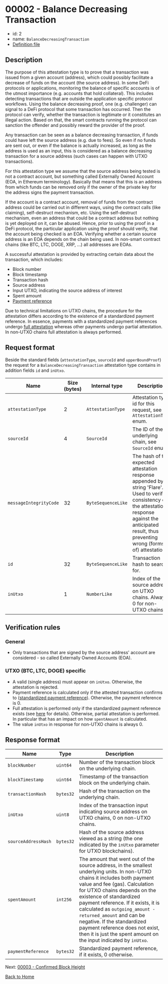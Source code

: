 # 00002 - Balance Decreasing Transaction

- id: 2
- name: `BalanceDecreasingTransaction`
- [Definition file](https://github.com/flare-foundation/attestation-client/blob/main/lib/verification/attestation-types/t-00002-balance-decreasing-transaction.ts)

## Description

The purpose of this attestation type is to prove that a transaction was issued from a given account (address), which could possibly facilitate a decrease of funds on the account (the source address). In some DeFi protocols or applications, monitoring the balance of specific accounts is of the utmost importance (e.g. accounts that hold collateral). This includes detecting transactions that are outside the application specific protocol workflows. Using the balance decreasing proof, one (e.g. challenger) can signal to a DeFi protocol that some transaction has occurred. Then the protocol can verify, whether the transaction is legitimate or it constitutes an illegal action. Based on that, the smart contracts running the protocol can sanction the offender and possibly reward the provider of the proof.

Any transaction can be seen as a balance decreasing transaction, if funds could have left the source address (e.g. due to fees). So even if no funds are sent out, or even if the balance is actually increased, as long as the address is used as an input, this is considered as a balance decreasing transaction for a source address (such cases can happen with UTXO transactions).

For this attestation type we assume that the source address being tested is not a contract account, but something called Externally Owned Account (EOA, in Ethereum terminology). Basically that means that this is an address from which funds can be removed only if the owner of the private key for the address signs the payment transaction.

If the account is a contract account, removal of funds from the contract address could be carried out in different ways, using the contract calls (like claiming), self-destruct mechanism, etc. Using the self-destruct mechanism, even an address that could be a contract address but nothing is yet deployed on it, can be abused.
Hence, prior to using the proof in a DeFi protocol, the particular application using the proof should verify, that the account being checked is an EOA. Verifying whether a certain source address is an EOA depends on the chain being used. In non-smart contract chains (like BTC, LTC, DOGE, XRP, ...) all addresses are EOAs.

A successful attestation is provided by extracting certain data about the transaction, which includes:

- Block number
- Block timestamp
- Transaction hash
- Source address
- Input UTXO, indicating the source address of interest
- Spent amount
- [Payment reference](https://github.com/flare-foundation/multi-chain-client/blob/main/docs/definitions/payment-reference.md)

Due to technical limitations on UTXO chains, the procedure for the attestation differs according to the existence of a standardized payment reference. In essence, payments with a standardized payment references undergo [full attestation](https://github.com/flare-foundation/multi-chain-client/blob/main/docs/definitions/account-based-vs-utxo-chains.md) whereas other payments undergo partial attestation. In non-UTXO chains full attestation is always performed.

## Request format

Beside the standard fields (`attestationType`, `sourceId` and `upperBoundProof`) the request for a `BalanceDecreasingTransaction` attestation type contains in addition fields `id` and `inUtxo`.

| Name                   | Size (bytes) | Internal type      | Description                                                                  |
| ---------------------- | ------------ | ------------------ | ---------------------------------------------------------------------------- |
| `attestationType`      | 2            | `AttestationType`  | Attestation type id for this request, see `AttestationType` enum.            |
| `sourceId`             | 4            | `SourceId`         | The ID of the underlying chain, see `SourceId` enum.                         |
| `messageIntegrityCode` | 32           | `ByteSequenceLike` | The hash of the expected attestation response appended by string 'Flare'. Used to verify consistency of the attestation response against the anticipated result, thus preventing wrong (forms of) attestations. |
| `id`                   | 32           | `ByteSequenceLike` | Transaction hash to search for.                                              |
| `inUtxo`               | 1            | `NumberLike`       | Index of the source address on UTXO chains. Always 0 for non-UTXO chains.     |

## Verification rules

### General

- Only transactions that are signed by the source address' account are considered - so called Externally Owned Accounts (EOA).

### UTXO (BTC, LTC, DOGE) specific

- A valid (single address) must appear on `inUtxo`. Otherwise, the attestation is rejected.
- Payment reference is calculated only if the attested transaction confirms to ([standardized payment reference](https://github.com/flare-foundation/multi-chain-client/blob/main/docs/definitions/payment-reference.md)). Otherwise, the payment reference is 0.
- Full attestation is performed only if the standardized payment reference exists (see [here](https://github.com/flare-foundation/multi-chain-client/blob/main/docs/definitions/account-based-vs-utxo-chains.md) for details). Otherwise, partial attestation is performed. In particular that has an impact on how `spentAmount` is calculated.
- The value `inUtxo` in response for non-UTXO chains is always 0.

## Response format

| Name                   | Type         | Description                                                 |
| ---------------------- | ------------ | ----------------------------------------------------------- |
| `blockNumber`          | `uint64`     | Number of the transaction block on the underlying chain.    |
| `blockTimestamp`       | `uint64`     | Timestamp of the transaction block on the underlying chain. |
| `transactionHash`      | `bytes32`    | Hash of the transaction on the underlying chain.            |
| `inUtxo`               | `uint8`      | Index of the transaction input indicating source address on UTXO chains, 0 on non-UTXO chains. |
| `sourceAddressHash`    | `bytes32`    | Hash of the source address viewed as a string (the one indicated by the `inUtxo` parameter for UTXO blockchains). |
| `spentAmount`          | `int256`     | The amount that went out of the source address, in the smallest underlying units. In non-UTXO chains it includes both payment value and fee (gas). Calculation for UTXO chains depends on the existence of standardized payment reference. If it exists, it is calculated as `outgoing_amount - returned_amount` and can be negative. If the standardized payment reference does not exist, then it is just the spent amount on the input indicated by `inUtxo`. |
| `paymentReference`     | `bytes32`    | Standardized payment reference, if it exists, 0 otherwise. |

Next: [00003 - Confirmed Block Height](./00003-confirmed-block-height-exists.md)

[Back to Home](../README.md)
